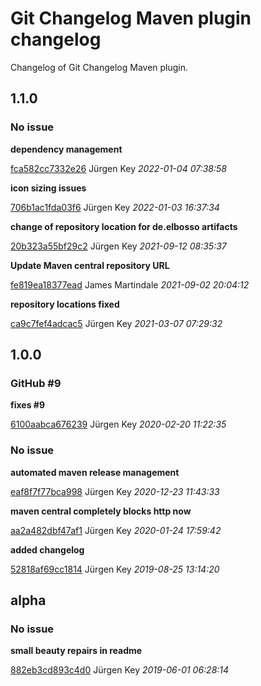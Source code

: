 # Git Changelog Maven plugin changelog

Changelog of Git Changelog Maven plugin.

## 1.1.0
### No issue

**dependency management**


[fca582cc7332e26](https://github.com/elbosso/swinginspector/commit/fca582cc7332e26) Jürgen Key *2022-01-04 07:38:58*

**icon sizing issues**


[706b1ac1fda03f6](https://github.com/elbosso/swinginspector/commit/706b1ac1fda03f6) Jürgen Key *2022-01-03 16:37:34*

**change of repository location for de.elbosso artifacts**


[20b323a55bf29c2](https://github.com/elbosso/swinginspector/commit/20b323a55bf29c2) Jürgen Key *2021-09-12 08:35:37*

**Update Maven central repository URL**


[fe819ea18377ead](https://github.com/elbosso/swinginspector/commit/fe819ea18377ead) James Martindale *2021-09-02 20:04:12*

**repository locations fixed**


[ca9c7fef4adcac5](https://github.com/elbosso/swinginspector/commit/ca9c7fef4adcac5) Jürgen Key *2021-03-07 07:29:32*


## 1.0.0
### GitHub #9 

**fixes #9**


[6100aabca676239](https://github.com/elbosso/swinginspector/commit/6100aabca676239) Jürgen Key *2020-02-20 11:22:35*


### No issue

**automated maven release management**


[eaf8f7f77bca998](https://github.com/elbosso/swinginspector/commit/eaf8f7f77bca998) Jürgen Key *2020-12-23 11:43:33*

**maven central completely blocks http now**


[aa2a482dbf47af1](https://github.com/elbosso/swinginspector/commit/aa2a482dbf47af1) Jürgen Key *2020-01-24 17:59:42*

**added changelog**


[52818af69cc1814](https://github.com/elbosso/swinginspector/commit/52818af69cc1814) Jürgen Key *2019-08-25 13:14:20*


## alpha
### No issue

**small beauty repairs in readme**


[882eb3cd893c4d0](https://github.com/elbosso/swinginspector/commit/882eb3cd893c4d0) Jürgen Key *2019-06-01 06:28:14*


